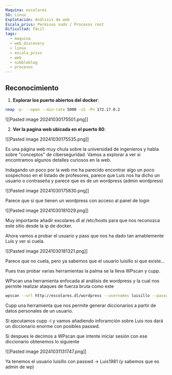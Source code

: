 ```yaml
---
Maquina: escolares
SO: Linux
Explotación: Análisis de web
Escala_privs: Permisos sudo / Procesos root
Dificultad: Fácil
tags:
  - maquina
  - web_discovery
  - linux
  - escala_privs
  - web
  - nibbleblog
  - procesos
---
```

## Reconocimiento

1. **Explorar los puerto abiertos del docker**: 

```bash 
nmap -p- --open --min-rate 5000 -sS -Pn 172.17.0.2
```

![[Pasted image 20241030175501.png]]

2. **Ver la pagina web ubicada en el puerto 80**:

![[Pasted image 20241030175535.png]]

Es una página web muy chula sobre la universidad de ingenieros y habla sobre "conceptos" de ciberseguridad. Vamos a explorar a ver si encontramos algunos detalles curiosos en la web.

Indagando un poco por la web me ha parecido encontrar algo un poco sospechoso en el listado de profesores, parece que Luis nos ha dicho un usuario o contraseña y parece que es de un wordpress (admin wordpress)

![[Pasted image 20241030175830.png]]

Parece que si que tienen un wordpress con acceso al panel de login 

![[Pasted image 20241030181029.png]]

Muy importante añadir excolares.dl al /etc/hosts para que nos reconozca este sitio desde la ip de docker.

Ahora vamos a probar el usuario y pass que nos ha dado tan amablemente Luís y ver si cuela.

![[Pasted image 20241030181321.png]]

Parece que no cuela, pero ya sabemos que el usuario luisillo si que existe...

Pues tras probar varias herramientas la palma se la lleva WPscan y cupp.

WPscan una herramienta enfocada al análisis de wordpress y la cual nos permite realizar ataques de fuerza bruta como este

```bash
wpscan --url http://escolares.dl/wordpress --usernames luisillo --passwords /home/alejandro/wordlist/rockyou.txt
```

Cupp una herramienta que nos permite generar diccionarios a partir de datos personales de un usuario.

Si ejecutamos cupp -i y vamos añadiendo inforamción sobre Luis nos dará un diccionario enorme con posibles passwd.

Si despues le decimos a WPscan que intente iniciar sesión con ese diccionario obtenemos lo siguiente

![[Pasted image 20241031131747.png]]

Ya tenemos el usuario luisillo con passwd -> Luis1981 (y sabemos que es admin de wp)

